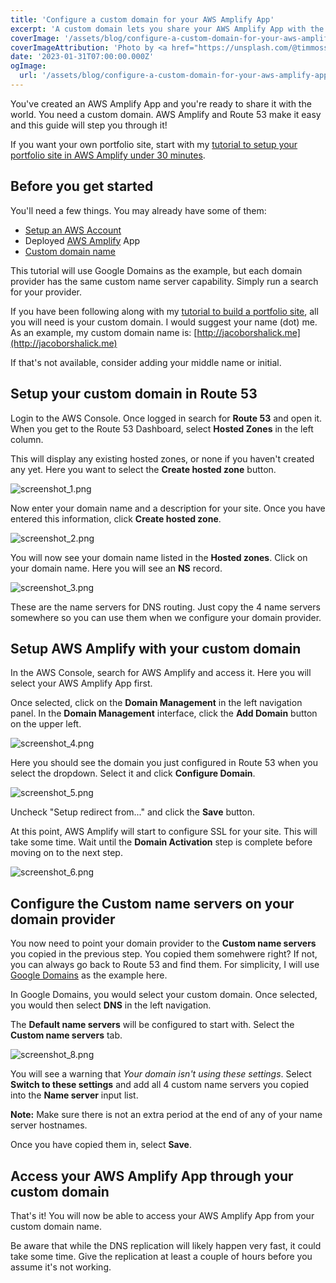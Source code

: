 ```yaml
---
title: 'Configure a custom domain for your AWS Amplify App'
excerpt: 'A custom domain lets you share your AWS Amplify App with the world.  This tutorial will show you how to do just that.'
coverImage: '/assets/blog/configure-a-custom-domain-for-your-aws-amplify-app/tim-mossholder-eUyXxFrwVOE-unsplash.jpg'
coverImageAttribution: 'Photo by <a href="https://unsplash.com/@timmossholder?utm_source=unsplash&utm_medium=referral&utm_content=creditCopyText">Tim Mossholder</a> on <a href="https://unsplash.com/photos/eUyXxFrwVOE?utm_source=unsplash&utm_medium=referral&utm_content=creditCopyText">Unsplash</a>'
date: '2023-01-31T07:00:00.000Z'
ogImage:
  url: '/assets/blog/configure-a-custom-domain-for-your-aws-amplify-app/tim-mossholder-eUyXxFrwVOE-unsplash.jpg'
---
```


You've created an AWS Amplify App and you're ready to share it with the world.  You need a custom domain.  AWS Amplify and Route 53 make it easy and this guide will step you through it!

If you want your own portfolio site, start with my [tutorial to setup your portfolio site in AWS Amplify under 30 minutes](https://jacoborshalick.me/posts/nextjs-and-aws-amplify-host-a-personal-blog-in-under-30-minutes).

## Before you get started

You'll need a few things. You may already have some of them:

- [Setup an AWS Account](https://aws.amazon.com)
- Deployed [AWS Amplify](https://aws.amazon.com/amplify/) App
- [Custom domain name](https://domains.google)

This tutorial will use Google Domains as the example, but each domain provider has the same custom name server capability.  Simply run a search for your provider.

If you have been following along with my [tutorial to build a portfolio site](https://jacoborshalick.me/posts/nextjs-and-aws-amplify-host-a-personal-blog-in-under-30-minutes), all you will need is your custom domain.  I would suggest your name (dot) me.  As an example, my custom domain name is:  [http://jacoborshalick.me](http://jacoborshalick.me)

If that's not available, consider adding your middle name or initial.

## Setup your custom domain in Route 53

Login to the AWS Console.  Once logged in search for __Route 53__ and open it.  When you get to the Route 53 Dashboard, select __Hosted Zones__ in the left column.

This will display any existing hosted zones, or none if you haven't created any yet.  Here you want to select the __Create hosted zone__ button.

![screenshot_1.png](/assets/blog/configure-a-custom-domain-for-your-aws-amplify-app/screenshot_1.png "Route 53 hosted zones")

Now enter your domain name and a description for your site.  Once you have entered this information, click __Create hosted zone__.

![screenshot_2.png](/assets/blog/configure-a-custom-domain-for-your-aws-amplify-app/screenshot_2.png "Create a hosted zone")

You will now see your domain name listed in the __Hosted zones__.  Click on your domain name.  Here you will see an __NS__ record.

![screenshot_3.png](/assets/blog/configure-a-custom-domain-for-your-aws-amplify-app/screenshot_3.png "Name server records")

These are the name servers for DNS routing.  Just copy the 4 name servers somewhere so you can use them when we configure your domain provider.

## Setup AWS Amplify with your custom domain

In the AWS Console, search for AWS Amplify and access it.  Here you will select your AWS Amplify App first.

Once selected, click on the __Domain Management__ in the left navigation panel.  In the __Domain Management__ interface, click the __Add Domain__ button on the upper left.

![screenshot_4.png](/assets/blog/configure-a-custom-domain-for-your-aws-amplify-app/screenshot_5.png "Add a custom domain")

Here you should see the domain you just configured in Route 53 when you select the dropdown.  Select it and click __Configure Domain__.

![screenshot_5.png](/assets/blog/configure-a-custom-domain-for-your-aws-amplify-app/screenshot_6.png "Configure your domain")

Uncheck "Setup redirect from..." and click the __Save__ button.

At this point, AWS Amplify will start to configure SSL for your site.  This will take some time.  Wait until the __Domain Activation__ step is complete before moving on to the next step.

![screenshot_6.png](/assets/blog/configure-a-custom-domain-for-your-aws-amplify-app/screenshot_7.png "AWS Amplify configuring the domain")

## Configure the Custom name servers on your domain provider

You now need to point your domain provider to the __Custom name servers__ you copied in the previous step.  You copied them somehwere right?  If not, you can always go back to Route 53 and find them.  For simplicity, I will use [Google Domains](https://domains.google.com) as the example here.

In Google Domains, you would select your custom domain.  Once selected, you would then select __DNS__ in the left navigation.

The __Default name servers__ will be configured to start with.  Select the __Custom name servers__ tab.

![screenshot_8.png](/assets/blog/configure-a-custom-domain-for-your-aws-amplify-app/screenshot_8.png "Using custom name servers in Google Domains")

You will see a warning that *Your domain isn't using these settings*.  Select __Switch to these settings__ and add all 4 custom name servers you copied into the __Name server__ input list.

__Note:__  Make sure there is not an extra period at the end of any of your name server hostnames.

Once you have copied them in, select __Save__.

## Access your AWS Amplify App through your custom domain

That's it!  You will now be able to access your AWS Amplify App from your custom domain name.

Be aware that while the DNS replication will likely happen very fast, it could take some time.  Give the replication at least a couple of hours before you assume it's not working.